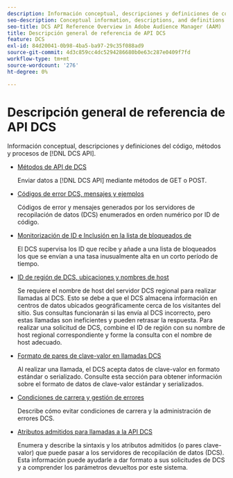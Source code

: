 ```yaml
---
description: Información conceptual, descripciones y definiciones de código, métodos y procesos de la API de DCS.
seo-description: Conceptual information, descriptions, and definitions for DCS API code, methods, and processes in Adobe Audience Manager (AAM).
seo-title: DCS API Reference Overview in Adobe Audience Manager (AAM)
title: Descripción general de referencia de API DCS
feature: DCS
exl-id: 84d20041-0b98-4ba5-ba97-29c35f088ad9
source-git-commit: 4d3c859cc4dc5294286680b0e63c287e0409f7fd
workflow-type: tm+mt
source-wordcount: '276'
ht-degree: 0%

---
```


# Descripción general de referencia de API DCS

Información conceptual, descripciones y definiciones del código, métodos y procesos de [!DNL DCS API].

* [Métodos de API de DCS](/help/using/api/dcs-intro/dcs-api-reference/dcs-api-methods.md)

  Enviar datos a [!DNL DCS API] mediante métodos de GET o POST.

* [Códigos de error DCS, mensajes y ejemplos](/help/using/api/dcs-intro/dcs-api-reference/dcs-error-codes.md)

  Códigos de error y mensajes generados por los servidores de recopilación de datos (DCS) enumerados en orden numérico por ID de código.

* [Monitorización de ID e Inclusión en la lista de bloqueados de](/help/using/api/dcs-intro/dcs-api-reference/id-monitoring-denylisting.md)

  El DCS supervisa los ID que recibe y añade a una lista de bloqueados los que se envían a una tasa inusualmente alta en un corto período de tiempo.

* [ID de región de DCS, ubicaciones y nombres de host](/help/using/api/dcs-intro/dcs-api-reference/dcs-regions.md)

  Se requiere el nombre de host del servidor DCS regional para realizar llamadas al DCS. Esto se debe a que el DCS almacena información en centros de datos ubicados geográficamente cerca de los visitantes del sitio. Sus consultas funcionarán si las envía al DCS incorrecto, pero estas llamadas son ineficientes y pueden retrasar la respuesta. Para realizar una solicitud de DCS, combine el ID de región con su nombre de host regional correspondiente y forme la consulta con el nombre de host adecuado.

* [Formato de pares de clave-valor en llamadas DCS](/help/using/api/dcs-intro/dcs-api-reference/dcs-key-format.md)

  Al realizar una llamada, el DCS acepta datos de clave-valor en formato estándar o serializado. Consulte esta sección para obtener información sobre el formato de datos de clave-valor estándar y serializados.

* [Condiciones de carrera y gestión de errores](/help/using/api/dcs-intro/dcs-api-reference/dcs-race-conditions.md)

  Describe cómo evitar condiciones de carrera y la administración de errores DCS.

* [Atributos admitidos para llamadas a la API DCS](/help/using/api/dcs-intro/dcs-api-reference/dcs-keys.md)

  Enumera y describe la sintaxis y los atributos admitidos (o pares clave-valor) que puede pasar a los servidores de recopilación de datos (DCS). Esta información puede ayudarle a dar formato a sus solicitudes de DCS y a comprender los parámetros devueltos por este sistema.
